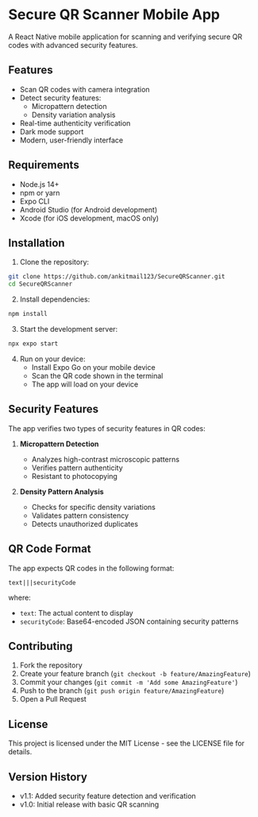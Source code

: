 # Secure QR Scanner Mobile App

A React Native mobile application for scanning and verifying secure QR codes with advanced security features.

## Features

- Scan QR codes with camera integration
- Detect security features:
  - Micropattern detection
  - Density variation analysis
- Real-time authenticity verification
- Dark mode support
- Modern, user-friendly interface

## Requirements

- Node.js 14+
- npm or yarn
- Expo CLI
- Android Studio (for Android development)
- Xcode (for iOS development, macOS only)

## Installation

1. Clone the repository:
```bash
git clone https://github.com/ankitmail123/SecureQRScanner.git
cd SecureQRScanner
```

2. Install dependencies:
```bash
npm install
```

3. Start the development server:
```bash
npx expo start
```

4. Run on your device:
   - Install Expo Go on your mobile device
   - Scan the QR code shown in the terminal
   - The app will load on your device

## Security Features

The app verifies two types of security features in QR codes:

1. **Micropattern Detection**
   - Analyzes high-contrast microscopic patterns
   - Verifies pattern authenticity
   - Resistant to photocopying

2. **Density Pattern Analysis**
   - Checks for specific density variations
   - Validates pattern consistency
   - Detects unauthorized duplicates

## QR Code Format

The app expects QR codes in the following format:
```
text|||securityCode
```
where:
- `text`: The actual content to display
- `securityCode`: Base64-encoded JSON containing security patterns

## Contributing

1. Fork the repository
2. Create your feature branch (`git checkout -b feature/AmazingFeature`)
3. Commit your changes (`git commit -m 'Add some AmazingFeature'`)
4. Push to the branch (`git push origin feature/AmazingFeature`)
5. Open a Pull Request

## License

This project is licensed under the MIT License - see the LICENSE file for details.

## Version History

- v1.1: Added security feature detection and verification
- v1.0: Initial release with basic QR scanning
